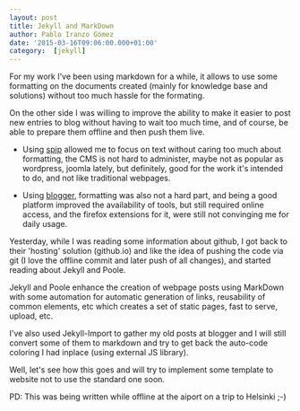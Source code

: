 ```yaml
---
layout: post
title: Jekyll and MarkDown
author: Pablo Iranzo Gómez
date: '2015-03-16T09:06:00.000+01:00'
category:  [jekyll]
---
```


For my work I've been using markdown for a while, it allows to use some formatting on the documents created (mainly for knowledge base and solutions) without too much hassle for the formating.

On the other side I was willing to improve the ability to make it easier to post new entries to blog without having to wait too much time, and of course, be able to prepare them offline and then push them live.

- Using [spip](http://www.spip.net) allowed me to focus on text without
 caring too much about formatting, the CMS is not hard to administer, maybe
 not as popular as wordpress, joomla lately, but definitely, good for the
 work it's intended to do, and not like traditional webpages.

- Using [blogger](http://www.blogger.com), formatting was also not a hard
 part, and being a good platform improved the availability of tools, but
 still required online access, and the firefox extensions for it, were still
 not convinging me for daily usage.

Yesterday, while I was reading some information about github, I got back to
their 'hosting' solution (github.io) and like the idea of pushing the code
via git (I love the offline commit and later push of all changes), and
started reading about Jekyll and Poole.

Jekyll and Poole enhance the creation of webpage posts using MarkDown with some automation for automatic generation of links, reusability of common elements, etc which creates a set of static pages, fast to serve, upload, etc.

I've also used Jekyll-Import to gather my old posts at blogger and I will still convert some of them to markdown and try to get back the auto-code coloring I had inplace (using external JS library).

Well, let's see how this goes and will try to implement some template to website not to use the standard one soon.

PD: This was being written while offline at the aiport on a trip to Helsinki ;-)
